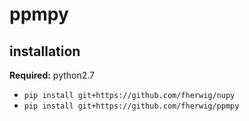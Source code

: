 # ppmpy

## installation

**Required:** python2.7

* `pip install git+https://github.com/fherwig/nupy`
* `pip install git+https://github.com/fherwig/ppmpy`
